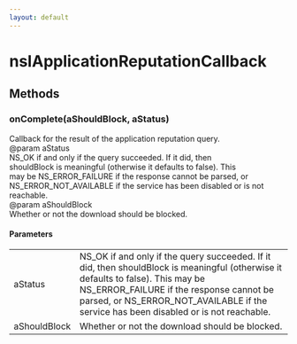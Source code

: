 ```yaml
---
layout: default
---
```


# nsIApplicationReputationCallback #

## Methods ##

### onComplete(aShouldBlock, aStatus) ###
  
Callback for the result of the application reputation query.  
@param aStatus  
       NS_OK if and only if the query succeeded. If it did, then  
       shouldBlock is meaningful (otherwise it defaults to false). This  
       may be NS_ERROR_FAILURE if the response cannot be parsed, or  
       NS_ERROR_NOT_AVAILABLE if the service has been disabled or is not  
       reachable.  
@param aShouldBlock  
       Whether or not the download should be blocked.  
  

#### Parameters ####

<table>

<tr>
<td>aStatus</td>
<td>       NS_OK if and only if the query succeeded. If it did, then  
       shouldBlock is meaningful (otherwise it defaults to false). This  
       may be NS_ERROR_FAILURE if the response cannot be parsed, or  
       NS_ERROR_NOT_AVAILABLE if the service has been disabled or is not  
       reachable.  
</td>
</tr>

<tr>
<td>aShouldBlock</td>
<td>       Whether or not the download should be blocked.  
</td>
</tr>

</table>
